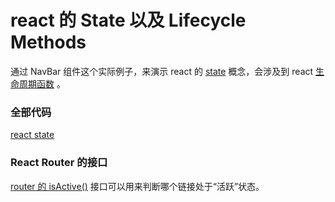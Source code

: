 # react 的 State 以及 Lifecycle Methods

通过 NavBar 组件这个实际例子，来演示 react 的 [state](http://facebook.github.io/react/docs/interactivity-and-dynamic-uis-zh-CN.html#-state)
概念，会涉及到 react
[生命周期函数](https://facebook.github.io/react/docs/component-specs.html#lifecycle-methods)
。

### 全部代码

[react state](https://github.com/happypeter/react-transform-boilerplate/commit/2229cd28f5157c18ededfde445b8f9a7f3314aa3)


### React Router 的接口

[router 的 isActive()](https://github.com/rackt/react-router/blob/latest/upgrade-guides/v2.0.0.md#link-to-and-isactive-take-location-descriptors) 接口可以用来判断哪个链接处于“活跃”状态。


